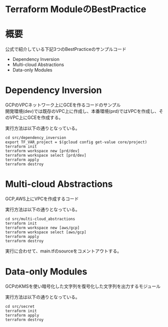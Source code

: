 Terraform ModuleのBestPractice
===

# 概要
公式で紹介している下記3つのBestPracticeのサンプルコード

- Dependency Inversion
- Multi-cloud Abstractions
- Data-only Modules

# Dependency Inversion
GCPのVPCネットワーク上にGCEを作るコードのサンプル  
開発環境(dev)では既存のVPC上に作成し、本番環境(prd)ではVPCを作成し、そのVPC上にGCEを作成する。  

実行方法は以下の通りとなっている。
```
cd src/dependency_inversion
export TF_VAR_project = $(gcloud config get-value core/project)
terraform init
terraform workspace new [prd/dev]
terraform workspace select [prd/dev]
terraform apply
terraform destroy
```

# Multi-cloud Abstractions
GCP,AWS上にVPCを作成するコード  

実行方法は以下の通りとなっている。
```
cd src/multi-cloud_abstractions
terraform init
terraform workspace new [aws/gcp]
terraform workspace select [aws/gcp]
terraform apply
terraform destroy
```
実行に合わせて、main.tfのsourceをコメントアウトする。

# Data-only Modules
GCPのKMSを使い暗号化した文字列を復号化した文字列を出力するモジュール  

実行方法は以下の通りとなっている。
```
cd src/secret
terraform init
terraform apply
terraform destroy
```
